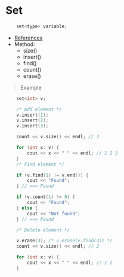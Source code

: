 # **Set**

```c++
    set<type> variable;
```
- [References](https://www.geeksforgeeks.org/set-in-cpp-stl/)
- Method: 
    - size()
    - insert()
    - find()
    - count()
    - erase()


>Example

```c++
    set<int> v;

    /* Add element */
    v.insert(1);
    v.insert(2);
    v.insert(3);

    count << v.size() << endl; // 3

    for (int x: v) {
        cout << x << " " << endl; // 1 2 3
    }
    /* Find element */

    if (v.find(1) != v.end()) {
        cout << "Found";
    } // ==> Found

    if (v.count(1) != 0) {
        cout << "Found";
    } else {
        cout << "Not found";
    } // ==> Found

    /* Delete element */

    v.erase(3); /* v.erase(v.find(3)) */
    count << v.size() << endl; // 2

    for (int x: v) {
        cout << x << " " << endl; // 1 2 
    }
```